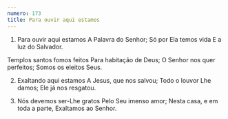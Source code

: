 ```yaml
---
numero: 173
title: Para ouvir aqui estamos
---
```

1. Para ouvir aqui estamos
A Palavra do Senhor;
Só por Ela temos vida
E a luz do Salvador.

Templos santos fomos feitos
Para habitação de Deus;
O Senhor nos quer perfeitos;
Somos os eleitos Seus.

2. Exaltando aqui estamos
A Jesus, que nos salvou;
Todo o louvor Lhe damos;
Ele já nos resgatou.

3. Nós devemos ser-Lhe gratos
Pelo Seu imenso amor;
Nesta casa, e em toda a parte,
Exaltamos ao Senhor.
